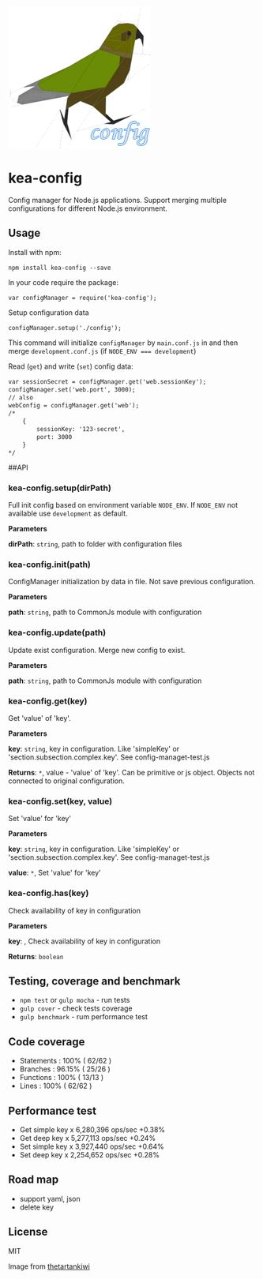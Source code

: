 ![Kea-logo](./img/kea-logo.png) 

kea-config
==========

Config manager for Node.js applications.
Support merging multiple configurations for different Node.js environment.

## Usage

Install with npm:

    npm install kea-config --save

In your code require the package:

    var configManager = require('kea-config');

Setup configuration data

    configManager.setup('./config');

This command will initialize `configManager` by `main.conf.js` in and then merge `development.conf.js` (if `NODE_ENV === development`)

Read (`get`) and write (`set`) config data:

    var sessionSecret = configManager.get('web.sessionKey');
    configManager.set('web.port', 3000);
    // also
    webConfig = configManager.get('web');
    /*
        {
            sessionKey: '123-secret',
            port: 3000
        }
    */

##API

### kea-config.setup(dirPath)

Full init config based on environment variable `NODE_ENV`. If `NODE_ENV` not available use `development` as default.

**Parameters**

**dirPath**: `string`, path to folder with configuration files



### kea-config.init(path)

ConfigManager initialization by data in file. Not save previous configuration.

**Parameters**

**path**: `string`, path to CommonJs module with configuration



### kea-config.update(path)

Update exist configuration. Merge new config to exist.

**Parameters**

**path**: `string`, path to CommonJs module with configuration



### kea-config.get(key)

Get 'value' of 'key'.

**Parameters**

**key**: `string`, key in configuration. Like 'simpleKey' or 'section.subsection.complex.key'. See config-managet-test.js

**Returns**: `*`, value - 'value' of 'key'. Can be primitive or js object. Objects not connected to original configuration.


### kea-config.set(key, value)

Set 'value' for 'key'

**Parameters**

**key**: `string`, key in configuration. Like 'simpleKey' or 'section.subsection.complex.key'. See config-managet-test.js

**value**: `*`, Set 'value' for 'key'



### kea-config.has(key)

Check availability of key in configuration

**Parameters**

**key**: , Check availability of key in configuration

**Returns**: `boolean`

## Testing, coverage and benchmark

 * `npm test` or `gulp mocha` - run tests
 * `gulp cover` - check tests coverage
 * `gulp benchmark` - rum performance test

## Code coverage

* Statements   : 100% ( 62/62 )
* Branches     : 96.15% ( 25/26 )
* Functions    : 100% ( 13/13 )
* Lines        : 100% ( 62/62 )

## Performance test

* Get simple key x 6,280,396 ops/sec +0.38%
* Get deep key x 5,277,113 ops/sec +0.24%
* Set simple key x 3,927,440 ops/sec +0.64%
* Set deep key x 2,254,652 ops/sec +0.28%

## Road map

* support yaml, json
* delete key

## License

MIT

Image from [thetartankiwi](http://www.thetartankiwi.com/2013/07/nz-native-bird-patterns.html)